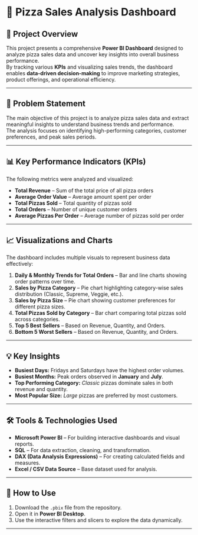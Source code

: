 # 🍕 Pizza Sales Analysis Dashboard

## 📘 Project Overview
This project presents a comprehensive **Power BI Dashboard** designed to analyze pizza sales data and uncover key insights into overall business performance.  
By tracking various **KPIs** and visualizing sales trends, the dashboard enables **data-driven decision-making** to improve marketing strategies, product offerings, and operational efficiency.

---

## 🎯 Problem Statement
The main objective of this project is to analyze pizza sales data and extract meaningful insights to understand business trends and performance.  
The analysis focuses on identifying high-performing categories, customer preferences, and peak sales periods.

---

## 📊 Key Performance Indicators (KPIs)
The following metrics were analyzed and visualized:

- **Total Revenue** – Sum of the total price of all pizza orders  
- **Average Order Value** – Average amount spent per order  
- **Total Pizzas Sold** – Total quantity of pizzas sold  
- **Total Orders** – Number of unique customer orders  
- **Average Pizzas Per Order** – Average number of pizzas sold per order  

---

## 📈 Visualizations and Charts
The dashboard includes multiple visuals to represent business data effectively:

1. **Daily & Monthly Trends for Total Orders** – Bar and line charts showing order patterns over time.  
2. **Sales by Pizza Category** – Pie chart highlighting category-wise sales distribution (Classic, Supreme, Veggie, etc.).  
3. **Sales by Pizza Size** – Pie chart showing customer preferences for different pizza sizes.  
4. **Total Pizzas Sold by Category** – Bar chart comparing total pizzas sold across categories.  
5. **Top 5 Best Sellers** – Based on Revenue, Quantity, and Orders.  
6. **Bottom 5 Worst Sellers** – Based on Revenue, Quantity, and Orders.  

---

## 💡 Key Insights
- **Busiest Days:** Fridays and Saturdays have the highest order volumes.  
- **Busiest Months:** Peak orders observed in **January** and **July**.  
- **Top Performing Category:** *Classic* pizzas dominate sales in both revenue and quantity.  
- **Most Popular Size:** *Large* pizzas are preferred by most customers.  

---

## 🛠️ Tools & Technologies Used
- **Microsoft Power BI** – For building interactive dashboards and visual reports.  
- **SQL** – For data extraction, cleaning, and transformation.  
- **DAX (Data Analysis Expressions)** – For creating calculated fields and measures.  
- **Excel / CSV Data Source** – Base dataset used for analysis.  

---

## 🚀 How to Use
1. Download the `.pbix` file from the repository.  
2. Open it in **Power BI Desktop**.  
3. Use the interactive filters and slicers to explore the data dynamically.  

---
